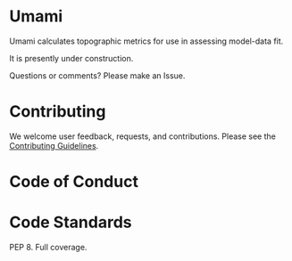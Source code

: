 # Umami

Umami calculates topographic metrics for use in assessing model-data fit.

It is presently under construction.

Questions or comments? Please make an Issue.


# Contributing

We welcome user feedback, requests, and contributions. Please see the
[Contributing Guidelines]().


# Code of Conduct


# Code Standards

PEP 8. Full coverage.
